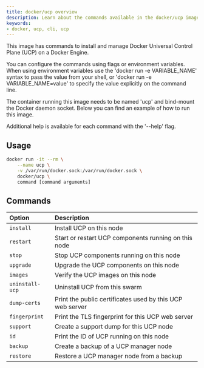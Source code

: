 ```yaml
---
title: docker/ucp overview
description: Learn about the commands available in the docker/ucp image.
keywords:
- docker, ucp, cli, ucp
---
```


This image has commands to install and manage
Docker Universal Control Plane (UCP) on a Docker Engine.

You can configure the commands using flags or environment variables. When using
environment variables use the 'docker run -e VARIABLE_NAME' syntax to pass the
value from your shell, or 'docker run -e VARIABLE_NAME=value' to specify the
value explicitly on the command line.

The container running this image needs to be named 'ucp' and bind-mount the
Docker daemon socket. Below you can find an example of how to run this image.

Additional help is available for each command with the '--help' flag.
## Usage

```bash
docker run -it --rm \
    --name ucp \
    -v /var/run/docker.sock:/var/run/docker.sock \
    docker/ucp \
    command [command arguments]
```

## Commands

| Option                       | Description                |
|:-----------------------------|:---------------------------|
|`install`| Install UCP on this node|
|`restart`| Start or restart UCP components running on this node|
|`stop`| Stop UCP components running on this node|
|`upgrade`| Upgrade the UCP components on this node|
|`images`| Verify the UCP images on this node|
|`uninstall-ucp`| Uninstall UCP from this swarm|
|`dump-certs`| Print the public certificates used by this UCP web server|
|`fingerprint`| Print the TLS fingerprint for this UCP web server|
|`support`| Create a support dump for this UCP node|
|`id`| Print the ID of UCP running on this node|
|`backup`| Create a backup of a UCP manager node|
|`restore`| Restore a UCP manager node from a backup|
